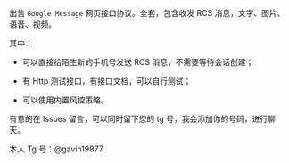 出售 `Google Message` 网页接口协议。全套，包含收发 RCS 消息，文字、图片、语音、视频。

其中：
 
  * 可以直接给陌生新的手机号发送 RCS 消息，不需要等待会话创建；
 
  * 有 Http 测试接口，有接口文档，可以自行测试； 

  * 可以使用内置风控策略。  
  
有意的在 Issues 留言，可以同时留下您的 tg 号，我会添加你的号码，进行聊天。

本人 Tg 号：@gavin19877
